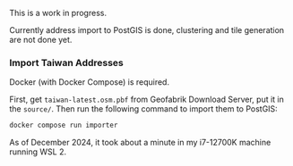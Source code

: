 This is a work in progress.

Currently address import to PostGIS is done, clustering and tile generation are not done yet.

### Import Taiwan Addresses

Docker (with Docker Compose) is required.

First, get `taiwan-latest.osm.pbf` from Geofabrik Download Server, put it in the `source/`. Then run the following command to import them to PostGIS:

```sh
docker compose run importer
```

As of December 2024, it took about a minute in my i7-12700K machine running WSL 2.